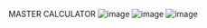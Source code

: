 MASTER CALCULATOR
![image](https://github.com/user-attachments/assets/1837f2d4-ad70-464d-91f3-095dbf6482d0)
![image](https://github.com/user-attachments/assets/03be1d70-36e4-4a72-af49-513b7cfa8168)
![image](https://github.com/user-attachments/assets/d8fcd5b7-4f2c-4a4c-aa53-32c6ab183625)
